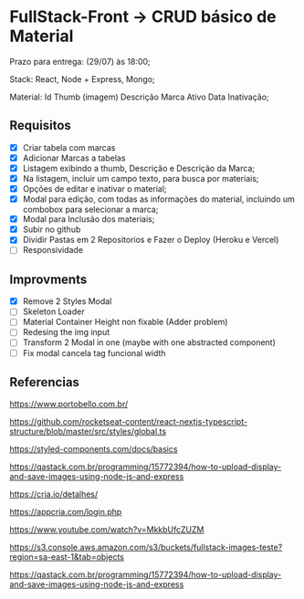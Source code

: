 # FullStack-Front -> CRUD básico de Material

Prazo para entrega: (29/07) às 18:00;

Stack: React, Node + Express, Mongo;

Material:
Id
Thumb (imagem)
Descrição
Marca
Ativo
Data Inativação;

## Requisitos

- [x] Criar tabela com marcas
- [x] Adicionar Marcas a tabelas
- [x] Listagem exibindo a thumb, Descrição e Descrição da Marca;
- [x] Na listagem, incluir um campo texto, para busca por materiais;
- [x] Opções de editar e inativar o material;
- [x] Modal para edição, com todas as informações do material, incluindo um combobox para selecionar a marca;
- [x] Modal para Inclusão dos materiais;
- [x] Subir no github
- [x] Dividir Pastas em 2 Repositorios e Fazer o Deploy (Heroku e Vercel)
- [ ] Responsividade

## Improvments

- [x] Remove 2 Styles Modal
- [ ] Skeleton Loader
- [ ] Material Container Height non fixable (Adder problem)
- [ ] Redesing the img input
- [ ] Transform 2 Modal in one (maybe with one abstracted component)
- [ ] Fix modal cancela <a> tag funcional width

## Referencias

https://www.portobello.com.br/

https://github.com/rocketseat-content/react-nextjs-typescript-structure/blob/master/src/styles/global.ts

https://styled-components.com/docs/basics

https://qastack.com.br/programming/15772394/how-to-upload-display-and-save-images-using-node-js-and-express

https://cria.io/detalhes/

https://appcria.com/login.php

https://www.youtube.com/watch?v=MkkbUfcZUZM

https://s3.console.aws.amazon.com/s3/buckets/fullstack-images-teste?region=sa-east-1&tab=objects

https://qastack.com.br/programming/15772394/how-to-upload-display-and-save-images-using-node-js-and-express

